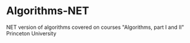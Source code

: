 # Algorithms-NET

NET version of algorithms covered on courses "Algorithms, part I and II" Princeton University
